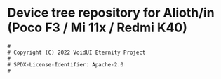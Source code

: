 # Device tree repository for Alioth/in (Poco F3 / Mi 11x / Redmi K40)

```
#
# Copyright (C) 2022 VoidUI Eternity Project
#
# SPDX-License-Identifier: Apache-2.0
#
```
